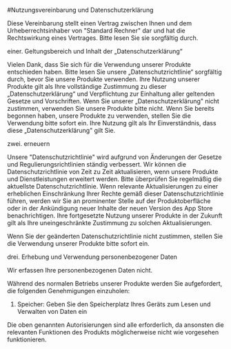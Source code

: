 #Nutzungsvereinbarung und Datenschutzerklärung

Diese Vereinbarung stellt einen Vertrag zwischen Ihnen und dem Urheberrechtsinhaber von "Standard Rechner" dar und hat die Rechtswirkung eines Vertrages. Bitte lesen Sie sie sorgfältig durch.

einer. Geltungsbereich und Inhalt der „Datenschutzerklärung“

Vielen Dank, dass Sie sich für die Verwendung unserer Produkte entschieden haben. Bitte lesen Sie unsere „Datenschutzrichtlinie“ sorgfältig durch, bevor Sie unsere Produkte verwenden. Ihre Nutzung unserer Produkte gilt als Ihre vollständige Zustimmung zu dieser „Datenschutzerklärung“ und Verpflichtung zur Einhaltung aller geltenden Gesetze und Vorschriften. Wenn Sie unserer „Datenschutzerklärung" nicht zustimmen, verwenden Sie unsere Produkte bitte nicht. Wenn Sie bereits begonnen haben, unsere Produkte zu verwenden, stellen Sie die Verwendung bitte sofort ein. Ihre Nutzung gilt als Ihr Einverständnis, dass diese „Datenschutzerklärung" gilt Sie.

zwei. erneuern

Unsere "Datenschutzrichtlinie" wird aufgrund von Änderungen der Gesetze und Regulierungsrichtlinien ständig verbessert. Wir können die Datenschutzrichtlinie von Zeit zu Zeit aktualisieren, wenn unsere Produkte und Dienstleistungen erweitert werden. Bitte überprüfen Sie regelmäßig die aktuellste Datenschutzrichtlinie. Wenn relevante Aktualisierungen zu einer erheblichen Einschränkung Ihrer Rechte gemäß dieser Datenschutzrichtlinie führen, werden wir Sie an prominenter Stelle auf der Produktoberfläche oder in der Ankündigung neuer Inhalte der neuen Version des App Store benachrichtigen. Ihre fortgesetzte Nutzung unserer Produkte in der Zukunft gilt als Ihre uneingeschränkte Zustimmung zu solchen Aktualisierungen.

Wenn Sie der geänderten Datenschutzrichtlinie nicht zustimmen, stellen Sie die Verwendung unserer Produkte bitte sofort ein.

drei. Erhebung und Verwendung personenbezogener Daten

Wir erfassen Ihre personenbezogenen Daten nicht.

Während des normalen Betriebs unserer Produkte werden Sie aufgefordert, die folgenden Genehmigungen einzuholen:

1. Speicher: Geben Sie den Speicherplatz Ihres Geräts zum Lesen und Verwalten von Daten ein

Die oben genannten Autorisierungen sind alle erforderlich, da ansonsten die relevanten Funktionen des Produkts möglicherweise nicht wie vorgesehen funktionieren.
